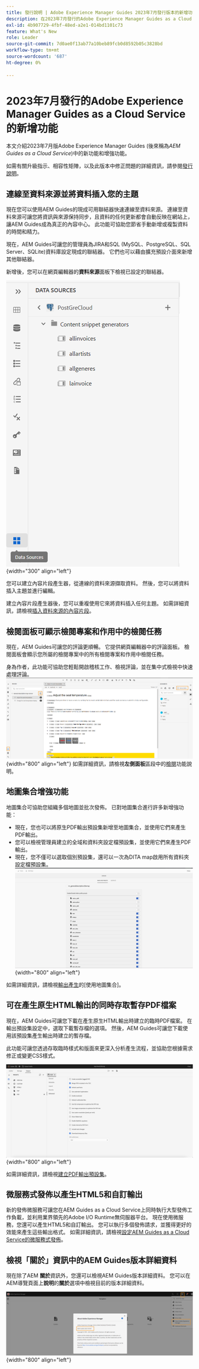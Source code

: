 ```yaml
---
title: 發行說明 | Adobe Experience Manager Guides 2023年7月發行版本的新增功能
description: 在2023年7月發行的Adobe Experience Manager Guides as a Cloud Service中瞭解新功能和增強功能
exl-id: 4b907729-4fbf-48ed-a2e1-014bd1101c73
feature: What's New
role: Leader
source-git-commit: 7d0ae0f13ab77a10beb89fcb0d8592b05c3828bd
workflow-type: tm+mt
source-wordcount: '687'
ht-degree: 0%

---
```


# 2023年7月發行的Adobe Experience Manager Guides as a Cloud Service的新增功能

本文介紹2023年7月版Adobe Experience Manager Guides (後來稱為&#x200B;*AEM Guides as a Cloud Service*)中的新功能和增強功能。

如需有關升級指示、相容性矩陣，以及此版本中修正問題的詳細資訊，請參閱[發行說明](release-notes-2023-7-0.md)。

## 連線至資料來源並將資料插入您的主題

現在您可以使用AEM Guides的現成可用聯結器快速連線至資料來源。 連線至資料來源可讓您將資訊與來源保持同步，且資料的任何更新都會自動反映在網站上，讓AEM Guides成為真正的內容中心。 此功能可協助您節省手動新增或複製資料的時間和精力。

現在，AEM Guides可讓您的管理員為JIRA和SQL (MySQL、PostgreSQL、SQL Server、SQLite)資料庫設定現成的聯結器。 它們也可以藉由擴充預設介面來新增其他聯結器。

新增後，您可以在網頁編輯器的&#x200B;**資料來源**&#x200B;面板下檢視已設定的聯結器。

![](assets/code-snippet-generator.png){width="300" align="left"}

您可以建立內容片段產生器，從連線的資料來源擷取資料。 然後，您可以將資料插入主題並進行編輯。

建立內容片段產生器後，您可以重複使用它來將資料插入任何主題。 如需詳細資訊，請檢視[插入資料來源的內容片段](../user-guide/web-editor-content-snippet.md)。



## 檢閱面板可顯示檢閱專案和作用中的檢閱任務

現在，AEM Guides可讓您的評論更順暢。 它提供網頁編輯器中的評論面板。 檢閱面板會顯示您所屬的檢閱專案中的所有檢閱專案和作用中檢閱任務。

身為作者，此功能可協助您輕鬆開啟稽核工作、檢視評論，並在集中式檢視中快速處理評論。
![](assets/active-review-task-comments.png){width="800" align="left"}
如需詳細資訊，請檢視**左側面板**&#x200B;區段中的[檢閱](../user-guide/web-editor-features.md#id2051EA0M0HS)功能說明。


## 地圖集合增強功能

地圖集合可協助您組織多個地圖並批次發佈。 已對地圖集合進行許多新增強功能：

- 現在，您也可以將原生PDF輸出預設集新增至地圖集合，並使用它們來產生PDF輸出。
- 您可以檢視管理員建立的全域和資料夾設定檔預設集，並使用它們來產生PDF輸出。
- 現在，您不僅可以選取個別預設集，還可以一次為DITA map啟用所有資料夾設定檔預設集。
  ![](assets/edit-map-collection.png){width="800" align="left"}

如需詳細資訊，請檢視[輸出產生](../user-guide/generate-output-use-map-collection-output-generation.md)的[使用地圖集合]。

## 可在產生原生HTML輸出的同時存取暫存PDF檔案

現在，AEM Guides可讓您下載在產生原生HTML輸出時建立的臨時PDF檔案。 在輸出預設集設定中，選取下載暫存檔的選項。  然後，AEM Guides可讓您下載使用該預設集產生輸出時建立的暫存檔。

此功能可讓您透過存取臨時樣式和版面來更深入分析產生流程，並協助您根據需求修正或變更CSS樣式。

![](assets/native-pdf-advanced-settings.png){width="800" align="left"}

如需詳細資訊，請檢視[建立PDF輸出預設集](../web-editor/native-pdf-web-editor.md#create-output-preset)。

## 微服務式發佈以產生HTML5和自訂輸出

新的發佈微服務可讓您在AEM Guides as a Cloud Service上同時執行大型發佈工作負載，並利用業界領先的Adobe I/O Runtime無伺服器平台。 現在使用微服務，您還可以產生HTML5和自訂輸出。
您可以執行多個發佈請求，並獲得更好的效能來產生這些輸出格式。
如需詳細資訊，請檢視[設定AEM Guides as a Cloud Service的微服務式發佈](../knowledge-base/publishing/configure-microservices.md)。

## 檢視「關於」資訊中的AEM Guides版本詳細資料

現在除了AEM **關於**&#x200B;資訊外，您還可以檢視AEM Guides版本詳細資料。 您可以在AEM導覽頁面上&#x200B;**說明**&#x200B;的&#x200B;**關於**&#x200B;選項中檢視目前的版本詳細資料。

![](assets/about-aem-help.png){width="800" align="left"}
